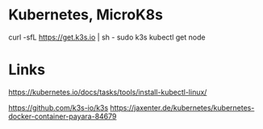 # Kubernetes, MicroK8s 


curl -sfL https://get.k3s.io | sh -
sudo k3s kubectl get node 

# Links
https://kubernetes.io/docs/tasks/tools/install-kubectl-linux/

https://github.com/k3s-io/k3s
https://jaxenter.de/kubernetes/kubernetes-docker-container-payara-84679 
